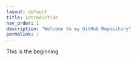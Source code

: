 ```yaml
---
layout: default
title: Introduction
nav_order: 1
description: "Welcome to my GitHub Repository"
permalink: /
---
```


This is the beginning